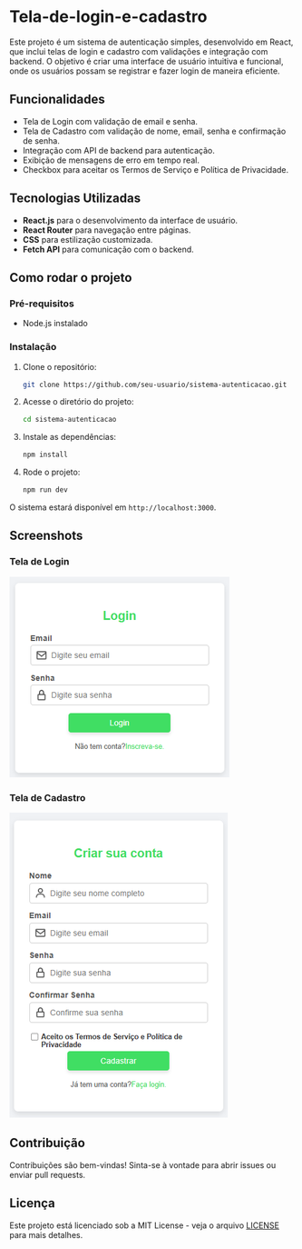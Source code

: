 # Tela-de-login-e-cadastro

Este projeto é um sistema de autenticação simples, desenvolvido em React, que inclui telas de login e cadastro com validações e integração com backend. O objetivo é criar uma interface de usuário intuitiva e funcional, onde os usuários possam se registrar e fazer login de maneira eficiente.

## Funcionalidades

- Tela de Login com validação de email e senha.
- Tela de Cadastro com validação de nome, email, senha e confirmação de senha.
- Integração com API de backend para autenticação.
- Exibição de mensagens de erro em tempo real.
- Checkbox para aceitar os Termos de Serviço e Política de Privacidade.

## Tecnologias Utilizadas

- **React.js** para o desenvolvimento da interface de usuário.
- **React Router** para navegação entre páginas.
- **CSS** para estilização customizada.
- **Fetch API** para comunicação com o backend.

## Como rodar o projeto

### Pré-requisitos
- Node.js instalado

### Instalação

1. Clone o repositório:
    ```bash
    git clone https://github.com/seu-usuario/sistema-autenticacao.git
    ```

2. Acesse o diretório do projeto:
    ```bash
    cd sistema-autenticacao
    ```

3. Instale as dependências:
    ```bash
    npm install
    ```

4. Rode o projeto:
    ```bash
    npm run dev
    ```

O sistema estará disponível em `http://localhost:3000`.

## Screenshots

### Tela de Login
![Tela de Login](./src/assets/tela-login.png)

### Tela de Cadastro
![Tela de Cadastro](./src/assets/tela-cadastro.png)

## Contribuição

Contribuições são bem-vindas! Sinta-se à vontade para abrir issues ou enviar pull requests.

## Licença

Este projeto está licenciado sob a MIT License - veja o arquivo [LICENSE](LICENSE) para mais detalhes.
